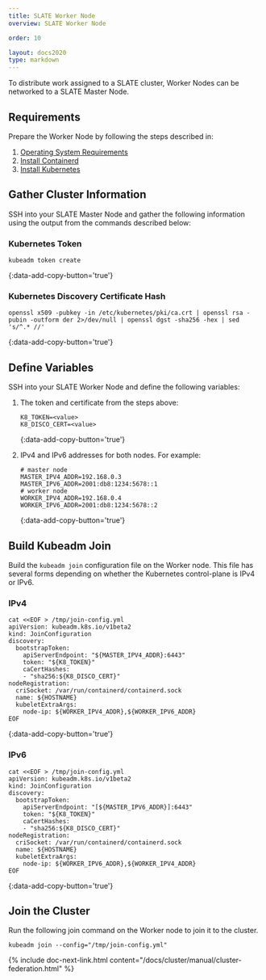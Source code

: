 ```yaml
---
title: SLATE Worker Node
overview: SLATE Worker Node

order: 10  

layout: docs2020
type: markdown
---
```


To distribute work assigned to a SLATE cluster, Worker Nodes can be networked to a SLATE Master Node.

## Requirements

Prepare the Worker Node by following the steps described in:
1. [Operating System Requirements](/docs/cluster/manual/operating-system-requirements.html)
2. [Install Containerd](/docs/cluster/manual/containerd.html)
3. [Install Kubernetes](/docs/cluster/manual/kubernetes.html)

## Gather Cluster Information

SSH into your SLATE Master Node and gather the following information using the output from the commands described below:

### Kubernetes Token

```shell
kubeadm token create
```
{:data-add-copy-button='true'}

### Kubernetes Discovery Certificate Hash

```shell
openssl x509 -pubkey -in /etc/kubernetes/pki/ca.crt | openssl rsa -pubin -outform der 2>/dev/null | openssl dgst -sha256 -hex | sed 's/^.* //'
```
{:data-add-copy-button='true'}

## Define Variables

SSH into your SLATE Worker Node and define the following variables:

1. The token and certificate from the steps above:

   ```shell
   K8_TOKEN=<value>
   K8_DISCO_CERT=<value>
   ```
   {:data-add-copy-button='true'}

2. IPv4 and IPv6 addresses for both nodes. For example:

   ```shell
   # master node
   MASTER_IPV4_ADDR=192.168.0.3
   MASTER_IPV6_ADDR=2001:db8:1234:5678::1
   # worker node
   WORKER_IPV4_ADDR=192.168.0.4
   WORKER_IPV6_ADDR=2001:db8:1234:5678::2
   ```
   {:data-add-copy-button='true'}

## Build Kubeadm Join

Build the `kubeadm join` configuration file on the Worker node. This file has several forms depending on whether the Kubernetes control-plane is IPv4 or IPv6.

### IPv4

```shell
cat <<EOF > /tmp/join-config.yml
apiVersion: kubeadm.k8s.io/v1beta2
kind: JoinConfiguration
discovery:
  bootstrapToken:
    apiServerEndpoint: "${MASTER_IPV4_ADDR}:6443"
    token: "${K8_TOKEN}"
    caCertHashes:
    - "sha256:${K8_DISCO_CERT}"
nodeRegistration:
  criSocket: /var/run/containerd/containerd.sock
  name: ${HOSTNAME}
  kubeletExtraArgs:
    node-ip: ${WORKER_IPV4_ADDR},${WORKER_IPV6_ADDR}
EOF
```
{:data-add-copy-button='true'}

### IPv6

```shell
cat <<EOF > /tmp/join-config.yml
apiVersion: kubeadm.k8s.io/v1beta2
kind: JoinConfiguration
discovery:
  bootstrapToken:
    apiServerEndpoint: "[${MASTER_IPV6_ADDR}]:6443"
    token: "${K8_TOKEN}"
    caCertHashes:
    - "sha256:${K8_DISCO_CERT}"
nodeRegistration:
  criSocket: /var/run/containerd/containerd.sock
  name: ${HOSTNAME}
  kubeletExtraArgs:
    node-ip: ${WORKER_IPV6_ADDR},${WORKER_IPV4_ADDR}
EOF
```
{:data-add-copy-button='true'}

## Join the Cluster

Run the following join command on the Worker node to join it to the cluster.

```shell
kubeadm join --config="/tmp/join-config.yml"
```

{% include doc-next-link.html content="/docs/cluster/manual/cluster-federation.html" %}